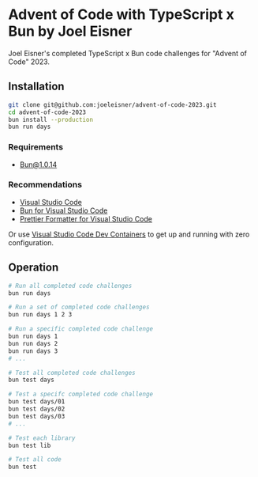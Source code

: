 # Advent of Code with TypeScript x Bun by Joel Eisner

Joel Eisner's completed TypeScript x Bun code challenges for "Advent of Code" 2023.

## Installation

```bash
git clone git@github.com:joeleisner/advent-of-code-2023.git
cd advent-of-code-2023
bun install --production
bun run days
```

### Requirements

- [Bun@1.0.14](https://bun.sh/docs)

### Recommendations

- [Visual Studio Code](https://code.visualstudio.com/)
- [Bun for Visual Studio Code](https://marketplace.visualstudio.com/items?itemName=oven.bun-vscode)
- [Prettier Formatter for Visual Studio Code](https://marketplace.visualstudio.com/items?itemName=esbenp.prettier-vscode)

Or use [Visual Studio Code Dev Containers](https://code.visualstudio.com/docs/devcontainers/containers) to get up and running with zero configuration.

## Operation

```bash
# Run all completed code challenges
bun run days

# Run a set of completed code challenges
bun run days 1 2 3

# Run a specific completed code challenge
bun run days 1
bun run days 2
bun run days 3
# ...

# Test all completed code challenges
bun test days

# Test a specifc completed code challenge
bun test days/01
bun test days/02
bun test days/03
# ...

# Test each library
bun test lib

# Test all code
bun test
```

